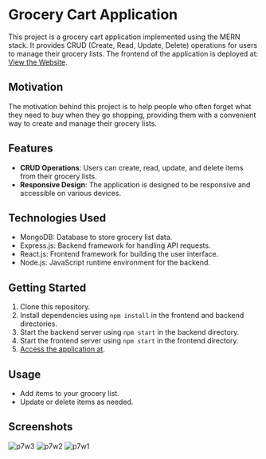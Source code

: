 
# Grocery Cart Application

This project is a grocery cart application implemented using the MERN stack. It provides CRUD (Create, Read, Update, Delete) operations for users to manage their grocery lists. The frontend of the application is deployed at: 
[View the Website](https://groccery-cart-frontend.vercel.app/).

## Motivation
The motivation behind this project is to help people who often forget what they need to buy when they go shopping, providing them with a convenient way to create and manage their grocery lists.

## Features
- **CRUD Operations**: Users can create, read, update, and delete items from their grocery lists.
- **Responsive Design**: The application is designed to be responsive and accessible on various devices.

## Technologies Used
- MongoDB: Database to store grocery list data.
- Express.js: Backend framework for handling API requests.
- React.js: Frontend framework for building the user interface.
- Node.js: JavaScript runtime environment for the backend.

## Getting Started
1. Clone this repository.
2. Install dependencies using `npm install` in the frontend and backend directories.
3. Start the backend server using `npm start` in the backend directory.
4. Start the frontend server using `npm start` in the frontend directory.
5. [Access the application at](https://groccery-cart-frontend.vercel.app/).

## Usage
- Add items to your grocery list.
- Update or delete items as needed.

## Screenshots

![p7w3](https://github.com/shammisk/Groccery_Cart/assets/99946678/f4fef2ae-3be9-47a5-82da-3a44732414df)
![p7w2](https://github.com/shammisk/Groccery_Cart/assets/99946678/c0cadfc0-418f-4a49-b5b4-9a8808533bc4)
![p7w1](https://github.com/shammisk/Groccery_Cart/assets/99946678/184de37d-ab2d-4bb3-8761-81ae7da9f4dc)



